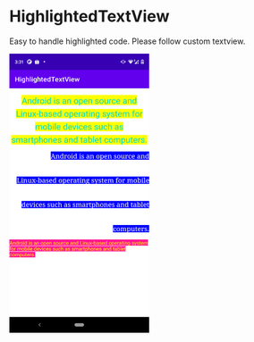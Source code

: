 # HighlightedTextView

Easy to handle highlighted code. Please follow custom textview.


<img src="https://github.com/datanapps/HighlightedTextView/blob/main/screens/screen_1.png" height="500" width="250"> 
